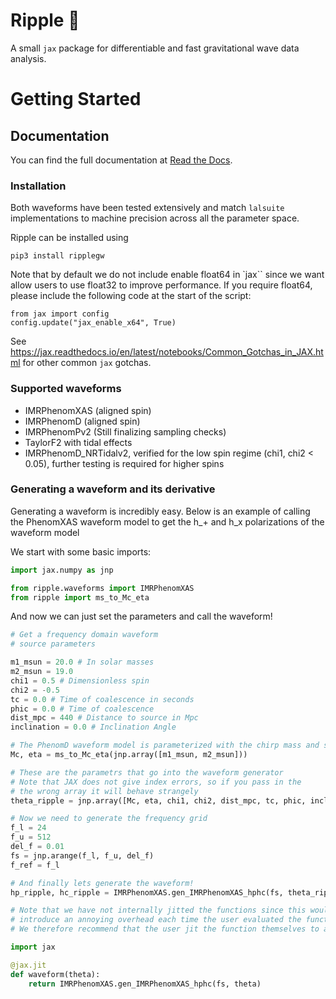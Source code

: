 # Ripple :ocean:

A small `jax` package for differentiable and fast gravitational wave data analysis.

# Getting Started

## Documentation

You can find the full documentation at [Read the Docs](https://ripplegw.readthedocs.io/).

### Installation

Both waveforms have been tested extensively and match `lalsuite` implementations to machine precision across all the parameter space. 

Ripple can be installed using 

```
pip3 install ripplegw
```

Note that by default we do not include enable float64 in `jax`` since we want allow users to use float32 to improve performance.
If you require float64, please include the following code at the start of the script:

```
from jax import config
config.update("jax_enable_x64", True)
```

See https://jax.readthedocs.io/en/latest/notebooks/Common_Gotchas_in_JAX.html for other common `jax` gotchas.

### Supported waveforms

- IMRPhenomXAS (aligned spin)
- IMRPhenomD (aligned spin)
- IMRPhenomPv2 (Still finalizing sampling checks)
- TaylorF2 with tidal effects
- IMRPhenomD_NRTidalv2, verified for the low spin regime (chi1, chi2 < 0.05), further testing is required for higher spins

### Generating a waveform and its derivative

Generating a waveform is incredibly easy. Below is an example of calling the PhenomXAS waveform model
to get the h_+ and h_x polarizations of the waveform model

We start with some basic imports:

```python
import jax.numpy as jnp

from ripple.waveforms import IMRPhenomXAS
from ripple import ms_to_Mc_eta
```

And now we can just set the parameters and call the waveform!

```python
# Get a frequency domain waveform
# source parameters

m1_msun = 20.0 # In solar masses
m2_msun = 19.0
chi1 = 0.5 # Dimensionless spin
chi2 = -0.5
tc = 0.0 # Time of coalescence in seconds
phic = 0.0 # Time of coalescence
dist_mpc = 440 # Distance to source in Mpc
inclination = 0.0 # Inclination Angle

# The PhenomD waveform model is parameterized with the chirp mass and symmetric mass ratio
Mc, eta = ms_to_Mc_eta(jnp.array([m1_msun, m2_msun]))

# These are the parametrs that go into the waveform generator
# Note that JAX does not give index errors, so if you pass in the
# the wrong array it will behave strangely
theta_ripple = jnp.array([Mc, eta, chi1, chi2, dist_mpc, tc, phic, inclination])

# Now we need to generate the frequency grid
f_l = 24
f_u = 512
del_f = 0.01
fs = jnp.arange(f_l, f_u, del_f)
f_ref = f_l

# And finally lets generate the waveform!
hp_ripple, hc_ripple = IMRPhenomXAS.gen_IMRPhenomXAS_hphc(fs, theta_ripple, f_ref)

# Note that we have not internally jitted the functions since this would
# introduce an annoying overhead each time the user evaluated the function with a different length frequency array
# We therefore recommend that the user jit the function themselves to accelerate evaluations. For example:

import jax

@jax.jit
def waveform(theta):
    return IMRPhenomXAS.gen_IMRPhenomXAS_hphc(fs, theta)
```
